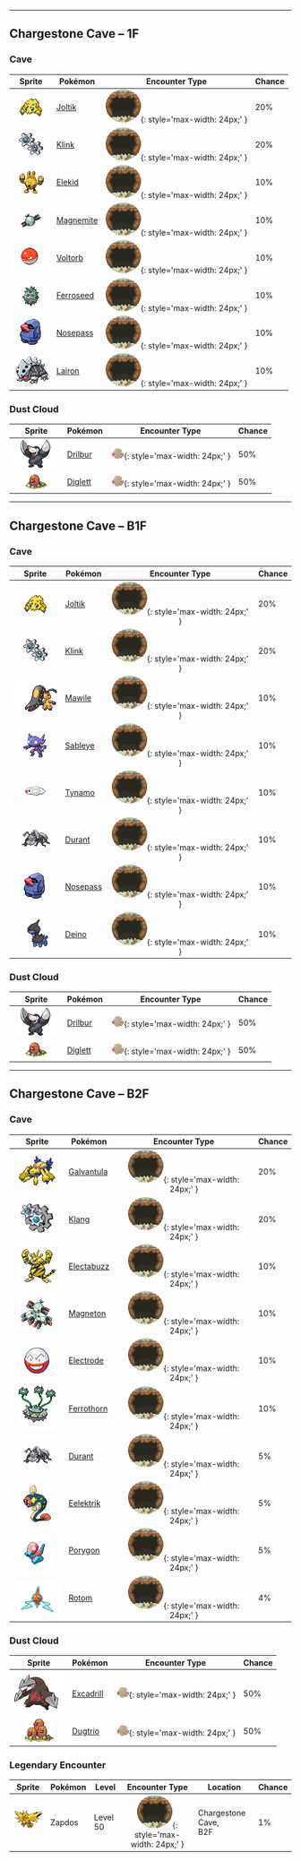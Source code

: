 

---

## Chargestone Cave – 1F

### Cave

| Sprite | Pokémon | Encounter Type | Chance |
| :---: | --- | :---: | --- |
| ![joltik](../assets/sprites/joltik/front.gif) | [Joltik](../pokemon/joltik.md/) | ![Cave](../assets/encounter_types/cave.png){: style='max-width: 24px;' } | 20% |
| ![klink](../assets/sprites/klink/front.gif) | [Klink](../pokemon/klink.md/) | ![Cave](../assets/encounter_types/cave.png){: style='max-width: 24px;' } | 20% |
| ![elekid](../assets/sprites/elekid/front.gif) | [Elekid](../pokemon/elekid.md/) | ![Cave](../assets/encounter_types/cave.png){: style='max-width: 24px;' } | 10% |
| ![magnemite](../assets/sprites/magnemite/front.gif) | [Magnemite](../pokemon/magnemite.md/) | ![Cave](../assets/encounter_types/cave.png){: style='max-width: 24px;' } | 10% |
| ![voltorb](../assets/sprites/voltorb/front.gif) | [Voltorb](../pokemon/voltorb.md/) | ![Cave](../assets/encounter_types/cave.png){: style='max-width: 24px;' } | 10% |
| ![ferroseed](../assets/sprites/ferroseed/front.gif) | [Ferroseed](../pokemon/ferroseed.md/) | ![Cave](../assets/encounter_types/cave.png){: style='max-width: 24px;' } | 10% |
| ![nosepass](../assets/sprites/nosepass/front.gif) | [Nosepass](../pokemon/nosepass.md/) | ![Cave](../assets/encounter_types/cave.png){: style='max-width: 24px;' } | 10% |
| ![lairon](../assets/sprites/lairon/front.gif) | [Lairon](../pokemon/lairon.md/) | ![Cave](../assets/encounter_types/cave.png){: style='max-width: 24px;' } | 10%

### Dust Cloud

| Sprite | Pokémon | Encounter Type | Chance |
| :---: | --- | :---: | --- |
| ![drilbur](../assets/sprites/drilbur/front.gif) | [Drilbur](../pokemon/drilbur.md/) | ![Dust Cloud](../assets/encounter_types/dust_cloud.png){: style='max-width: 24px;' } | 50% |
| ![diglett](../assets/sprites/diglett/front.gif) | [Diglett](../pokemon/diglett.md/) | ![Dust Cloud](../assets/encounter_types/dust_cloud.png){: style='max-width: 24px;' } | 50%

---

## Chargestone Cave – B1F

### Cave

| Sprite | Pokémon | Encounter Type | Chance |
| :---: | --- | :---: | --- |
| ![joltik](../assets/sprites/joltik/front.gif) | [Joltik](../pokemon/joltik.md/) | ![Cave](../assets/encounter_types/cave.png){: style='max-width: 24px;' } | 20% |
| ![klink](../assets/sprites/klink/front.gif) | [Klink](../pokemon/klink.md/) | ![Cave](../assets/encounter_types/cave.png){: style='max-width: 24px;' } | 20% |
| ![mawile](../assets/sprites/mawile/front.gif) | [Mawile](../pokemon/mawile.md/) | ![Cave](../assets/encounter_types/cave.png){: style='max-width: 24px;' } | 10% |
| ![sableye](../assets/sprites/sableye/front.gif) | [Sableye](../pokemon/sableye.md/) | ![Cave](../assets/encounter_types/cave.png){: style='max-width: 24px;' } | 10% |
| ![tynamo](../assets/sprites/tynamo/front.gif) | [Tynamo](../pokemon/tynamo.md/) | ![Cave](../assets/encounter_types/cave.png){: style='max-width: 24px;' } | 10% |
| ![durant](../assets/sprites/durant/front.gif) | [Durant](../pokemon/durant.md/) | ![Cave](../assets/encounter_types/cave.png){: style='max-width: 24px;' } | 10% |
| ![nosepass](../assets/sprites/nosepass/front.gif) | [Nosepass](../pokemon/nosepass.md/) | ![Cave](../assets/encounter_types/cave.png){: style='max-width: 24px;' } | 10% |
| ![deino](../assets/sprites/deino/front.gif) | [Deino](../pokemon/deino.md/) | ![Cave](../assets/encounter_types/cave.png){: style='max-width: 24px;' } | 10%

### Dust Cloud

| Sprite | Pokémon | Encounter Type | Chance |
| :---: | --- | :---: | --- |
| ![drilbur](../assets/sprites/drilbur/front.gif) | [Drilbur](../pokemon/drilbur.md/) | ![Dust Cloud](../assets/encounter_types/dust_cloud.png){: style='max-width: 24px;' } | 50% |
| ![diglett](../assets/sprites/diglett/front.gif) | [Diglett](../pokemon/diglett.md/) | ![Dust Cloud](../assets/encounter_types/dust_cloud.png){: style='max-width: 24px;' } | 50%

---

## Chargestone Cave – B2F

### Cave

| Sprite | Pokémon | Encounter Type | Chance |
| :---: | --- | :---: | --- |
| ![galvantula](../assets/sprites/galvantula/front.gif) | [Galvantula](../pokemon/galvantula.md/) | ![Cave](../assets/encounter_types/cave.png){: style='max-width: 24px;' } | 20% |
| ![klang](../assets/sprites/klang/front.gif) | [Klang](../pokemon/klang.md/) | ![Cave](../assets/encounter_types/cave.png){: style='max-width: 24px;' } | 20% |
| ![electabuzz](../assets/sprites/electabuzz/front.gif) | [Electabuzz](../pokemon/electabuzz.md/) | ![Cave](../assets/encounter_types/cave.png){: style='max-width: 24px;' } | 10% |
| ![magneton](../assets/sprites/magneton/front.gif) | [Magneton](../pokemon/magneton.md/) | ![Cave](../assets/encounter_types/cave.png){: style='max-width: 24px;' } | 10% |
| ![electrode](../assets/sprites/electrode/front.gif) | [Electrode](../pokemon/electrode.md/) | ![Cave](../assets/encounter_types/cave.png){: style='max-width: 24px;' } | 10% |
| ![ferrothorn](../assets/sprites/ferrothorn/front.gif) | [Ferrothorn](../pokemon/ferrothorn.md/) | ![Cave](../assets/encounter_types/cave.png){: style='max-width: 24px;' } | 10% |
| ![durant](../assets/sprites/durant/front.gif) | [Durant](../pokemon/durant.md/) | ![Cave](../assets/encounter_types/cave.png){: style='max-width: 24px;' } | 5% |
| ![eelektrik](../assets/sprites/eelektrik/front.gif) | [Eelektrik](../pokemon/eelektrik.md/) | ![Cave](../assets/encounter_types/cave.png){: style='max-width: 24px;' } | 5% |
| ![porygon](../assets/sprites/porygon/front.gif) | [Porygon](../pokemon/porygon.md/) | ![Cave](../assets/encounter_types/cave.png){: style='max-width: 24px;' } | 5% |
| ![rotom](../assets/sprites/rotom/front.gif) | [Rotom](../pokemon/rotom.md/) | ![Cave](../assets/encounter_types/cave.png){: style='max-width: 24px;' } | 4%

### Dust Cloud

| Sprite | Pokémon | Encounter Type | Chance |
| :---: | --- | :---: | --- |
| ![excadrill](../assets/sprites/excadrill/front.gif) | [Excadrill](../pokemon/excadrill.md/) | ![Dust Cloud](../assets/encounter_types/dust_cloud.png){: style='max-width: 24px;' } | 50% |
| ![dugtrio](../assets/sprites/dugtrio/front.gif) | [Dugtrio](../pokemon/dugtrio.md/) | ![Dust Cloud](../assets/encounter_types/dust_cloud.png){: style='max-width: 24px;' } | 50% |

### Legendary Encounter

| Sprite | Pokémon | Level | Encounter Type | Location | Chance |
| :---: | --- | --- | :---: | --- | --- |
| ![zapdos](../assets/sprites/zapdos/front.gif) | Zapdos | Level 50 | ![cave](../assets/encounter_types/cave.png){: style='max-width: 24px;' } | Chargestone Cave,<br>B2F | 1% |

